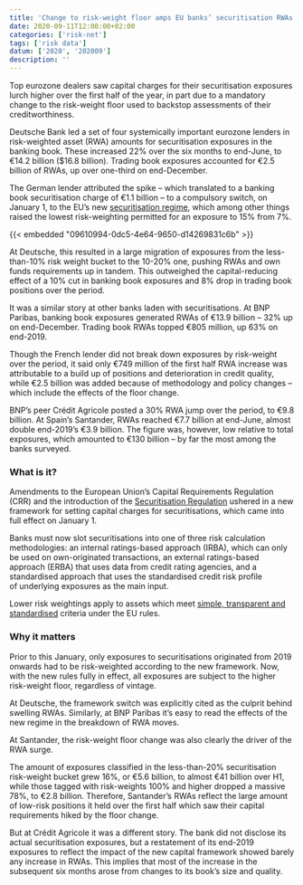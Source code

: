 ```yaml
---
title: 'Change to risk-weight floor amps EU banks’ securitisation RWAs'
date: 2020-09-11T12:00:00+02:00
categories: ['risk-net']
tags: ['risk data']
datum: ['2020', '202009']
description: ''
---
```


Top eurozone dealers saw capital charges for their securitisation exposures lurch higher over the first half of the year, in part due to a mandatory change to the risk-weight floor used to backstop assessments of their creditworthiness.

Deutsche Bank led a set of four systemically important eurozone lenders in risk-weighted asset (RWA) amounts for securitisation exposures in the banking book. These increased 22% over the six months to end-June, to €14.2 billion ($16.8 billion). Trading book exposures accounted for €2.5 billion of RWAs, up over one-third on end-December.

The German lender attributed the spike – which translated to a banking book securitisation charge of €1.1 billion – to a compulsory switch, on January 1, to the EU’s new [securitisation regime](https://www.risk.net/our-take/6605781/eus-new-securitisation-market-stumbles-out-of-the-gate), which among other things raised the lowest risk-weighting permitted for an exposure to 15% from 7%.

{{< embedded "09610994-0dc5-4e64-9650-d14269831c6b" >}}

At Deutsche, this resulted in a large migration of exposures from the less-than-10% risk weight bucket to the 10-20% one, pushing RWAs and own funds requirements up in tandem. This outweighed the capital-reducing effect of a 10% cut in banking book exposures and 8% drop in trading book positions over the period.

It was a similar story at other banks laden with securitisations. At BNP Paribas, banking book exposures generated RWAs of €13.9 billion – 32% up on end-December. Trading book RWAs topped €805 million, up 63% on end-2019.

Though the French lender did not break down exposures by risk-weight over the period, it said only €749 million of the first half RWA increase was attributable to a build up of positions and deterioration in credit quality, while €2.5 billion was added because of methodology and policy changes – which include the effects of the floor change.

BNP’s peer Crédit Agricole posted a 30% RWA jump over the period, to €9.8 billion. At Spain’s Santander, RWAs reached €7.7 billion at end-June, almost double end-2019’s €3.9 billion. The figure was, however, low relative to total exposures, which amounted to €130 billion – by far the most among the banks surveyed.

### What is it?

Amendments to the European Union’s Capital Requirements Regulation (CRR) and the introduction of the [Securitisation Regulation](https://www.risk.net/our-take/6605781/eus-new-securitisation-market-stumbles-out-of-the-gate) ushered in a new framework for setting capital charges for securitisations, which came into full effect on January 1.

Banks must now slot securitisations into one of three risk calculation methodologies: an internal ratings-based approach (IRBA), which can only be used on own-originated transactions, an external ratings-based approach (ERBA) that uses data from credit rating agencies, and a standardised approach that uses the standardised credit risk profile of underlying exposures as the main input.

Lower risk weightings apply to assets which meet [simple, transparent and standardised](https://www.risk.net/regulation/6550261/into-the-void-europes-new-but-hazy-securitisation-market) criteria under the EU rules.

### Why it matters

Prior to this January, only exposures to securitisations originated from 2019 onwards had to be risk-weighted according to the new framework. Now, with the new rules fully in effect, all exposures are subject to the higher risk-weight floor, regardless of vintage.

At Deutsche, the framework switch was explicitly cited as the culprit behind swelling RWAs. Similarly, at BNP Paribas it’s easy to read the effects of the new regime in the breakdown of RWA moves.

At Santander, the risk-weight floor change was also clearly the driver of the RWA surge.

The amount of exposures classified in the less-than-20% securitisation risk-weight bucket grew 16%, or €5.6 billion, to almost €41 billion over H1, while those tagged with risk-weights 100% and higher dropped a massive 78%, to €2.8 billion. Therefore, Santander’s RWAs reflect the large amount of low-risk positions it held over the first half which saw their capital requirements hiked by the floor change.

But at Crédit Agricole it was a different story. The bank did not disclose its actual securitisation exposures, but a restatement of its end-2019 exposures to reflect the impact of the new capital framework showed barely any increase in RWAs. This implies that most of the increase in the subsequent six months arose from changes to its book’s size and quality.

